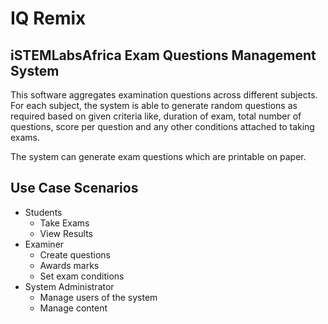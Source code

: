 # IQ Remix

## iSTEMLabsAfrica Exam Questions Management System
This software aggregates examination questions across different subjects. For each subject, the system is able to generate random questions as required based on given criteria like, duration of exam, total number of questions, score per question and any other conditions attached to taking exams.

The system can generate exam questions which are printable on paper.

## Use Case Scenarios
* Students
  * Take Exams
  * View Results
* Examiner
  * Create questions
  * Awards marks
  * Set exam conditions
* System Administrator
  * Manage users of the system
  * Manage content
